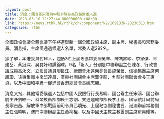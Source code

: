 ```yaml
---
layout: post
title: 消息：國台辦宋濤與中聯辦陳冬為政協常委人選
date: 2023-03-10 12:27:44.000000000 +08:00
link: https://news.rthk.hk/rthk/ch/component/k2/1691336-20230310.htm
categories: rthk
---
```


全國政協會議全體會議下午將選舉新一屆全國政協主席、副主席、秘書長和常務委員。消息指，主席團通過候選人名單，常委人選299名。

據了解，本港委員佔16人，包括7名上屆政協常委唐英年、陳馮富珍、李家傑、林建岳、蔡冠深、吳良好和譚錦球。9名「新人」分別是中聯辦副主任陳冬、行政會議成員高永文、立法會議員廖長江、廠商會永遠榮譽會長施榮懷、信德集團主席何超瓊、遠東集團主席邱達昌、廣東社團總會主席龔俊龍、九龍社團聯會會長王惠貞，以及中國和平統一促進會香港總會會長姚志勝。

消息又指，其他常委候選人包括中國人民銀行行長易綱、國台辦主任宋濤、國台辦前主任劉結一、科學技術部部長王志剛、交通運輸部部長李小鵬、國家統計局前局長寧吉喆、解放軍中部戰區前司令員乙曉光、上屆政協副秘書長、港澳辦前常務副主任張曉明，澳門中聯辦副主任黃柳權，以及中國天主教主教團副主席房興耀等。
